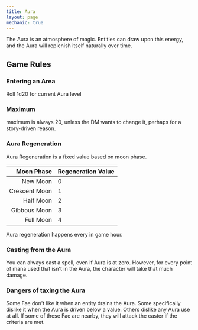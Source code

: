 ```yaml
---
title: Aura
layout: page
mechanic: true
---
```


The Aura is an atmosphere of magic. Entities can draw upon this energy, and the Aura will replenish itself naturally over time.

## Game Rules
### Entering an Area
Roll 1d20 for current Aura level

### Maximum
maximum is always 20, unless the DM wants to change it, perhaps for a story-driven reason.

### Aura Regeneration
Aura Regeneration is a fixed value based on moon phase.

|Moon Phase    |Regeneration Value|
|--:           |:--       |
|New Moon      |0         |
|Crescent Moon |1         |
|Half Moon     |2         |
|Gibbous Moon  |3         |
|Full Moon     |4         |

Aura regeneration happens every in game hour.

### Casting from the Aura
You can always cast a spell, even if Aura is at zero. However, for every point of mana used that isn't in the Aura, the character will take that much damage.

### Dangers of taxing the Aura
Some Fae don't like it when an entity drains the Aura. Some specifically dislike it when the Aura is driven below a value. Others dislike any Aura use at all. If some of these Fae are nearby, they will attack the caster if the criteria are met.
